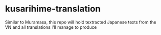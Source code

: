 # kusarihime-translation
Similar to Muramasa, this repo will hold textracted Japanese texts from the VN and all translations I'll manage to produce
